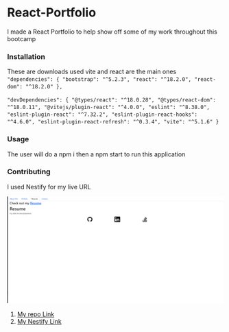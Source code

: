 # React-Portfolio

I made a React Portfolio to help show off some of my work throughout this bootcamp

### Installation
  These are downloads used vite and react are the main ones
  `"dependencies": {
    "bootstrap": "^5.2.3",
    "react": "^18.2.0",
    "react-dom": "^18.2.0"
  },`

  `"devDependencies": {
    "@types/react": "^18.0.28",
    "@types/react-dom": "^18.0.11",
    "@vitejs/plugin-react": "^4.0.0",
    "eslint": "^8.38.0",
    "eslint-plugin-react": "^7.32.2",
    "eslint-plugin-react-hooks": "^4.6.0",
    "eslint-plugin-react-refresh": "^0.3.4",
    "vite": "^5.1.6"
  }`

### Usage
The user will do a npm i then a npm start to run this application

### Contributing
I used Nestify for my live URL

![Screenshot](src/images/Screenshot%20(31).png)

1. [My repo Link](https://github.com/bmallar/React-Portfolio)
2. [My Nestify Link](https://bensreactportfolio.netlify.app/) 